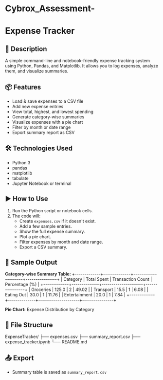 # Cybrox_Assessment-
# Expense Tracker 

## 📝 Description
A simple command-line and notebook-friendly expense tracking system using Python, Pandas, and Matplotlib. It allows you to log expenses, analyze them, and visualize summaries.

## 📦 Features
- Load & save expenses to a CSV file  
- Add new expense entries  
- View total, highest, and lowest spending  
- Generate category-wise summaries  
- Visualize expenses with a pie chart  
- Filter by month or date range  
- Export summary report as CSV  

## 🛠 Technologies Used
- Python 3  
- pandas  
- matplotlib  
- tabulate  
- Jupyter Notebook or terminal  

## ▶️ How to Use
1. Run the Python script or notebook cells.  
2. The code will:  
   - Create `expenses.csv` if it doesn't exist.  
   - Add a few sample entries.  
   - Show the full expense summary.  
   - Plot a pie chart.  
   - Filter expenses by month and date range.  
   - Export a CSV summary.  

## 🧪 Sample Output

**Category-wise Summary Table:**
+-------------+--------------+---------------------+----------------+
| Category | Total Spent | Transaction Count | Percentage (%) |
+-------------+--------------+---------------------+----------------+
| Groceries | 125.0 | 2 | 49.02 |
| Transport | 15.5 | 1 | 6.08 |
| Eating Out | 30.0 | 1 | 11.76 |
| Entertainment | 20.0 | 1 | 7.84 |
+-------------+--------------+---------------------+----------------+


**Pie Chart:** Expense Distribution by Category

## 📂 File Structure
ExpenseTracker/
├── expenses.csv
├── summary_report.csv
├── expense_tracker.ipynb
└── README.md


## 📤 Export
- Summary table is saved as `summary_report.csv`

